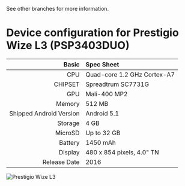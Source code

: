 See other branches for more information.
# Device configuration for Prestigio Wize L3 (PSP3403DUO)

Basic   | Spec Sheet
-------:|:-------------------------
CPU     | Quad-core 1.2 GHz Cortex-A7
CHIPSET | Spreadtrum SC7731G
GPU     | Mali-400 MP2
Memory  | 512 MB
Shipped Android Version | Android 5.1
Storage | 4 GB
MicroSD | Up to 32 GB
Battery | 1450 mAh
Display | 480 x 854 pixels, 4.0" TN
Release Date | 2016

![Prestigio Wize L3](https://s.4pda.to/Ik3yAQ7WPcFbO5Bt2pkctXWBPI02Fj9N5PBtBz0U3wz2LQ48RBeO.jpg?_=0 "Prestigio Wize L3")
